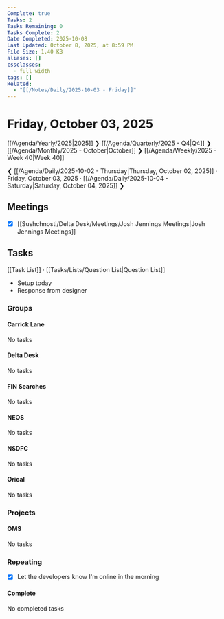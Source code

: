 ```yaml
---
Complete: true
Tasks: 2
Tasks Remaining: 0
Tasks Complete: 2
Date Completed: 2025-10-08
Last Updated: October 8, 2025, at 8:59 PM
File Size: 1.40 KB
aliases: []
cssclasses:
  - full_width
tags: []
Related:
  - "[[/Notes/Daily/2025-10-03 - Friday]]"
---
```

# Friday, October 03, 2025

[[/Agenda/Yearly/2025|2025]] ❯ [[/Agenda/Quarterly/2025 - Q4|Q4]] ❯ [[/Agenda/Monthly/2025 - October|October]] ❯ [[/Agenda/Weekly/2025 - Week 40|Week 40]]

❮ [[/Agenda/Daily/2025-10-02 - Thursday|Thursday, October 02, 2025]] · Friday, October 03, 2025 · [[/Agenda/Daily/2025-10-04 - Saturday|Saturday, October 04, 2025]] ❯

## Meetings

- [x] [[Sushchnosti/Delta Desk/Meetings/Josh Jennings Meetings|Josh Jennings Meetings]]

## Tasks

[[Task List]] · [[Tasks/Lists/Question List|Question List]]

- Setup today
- Response from designer

### Groups
#### Carrick Lane

<span class="placeholder">No tasks</span>

#### Delta Desk

<span class="placeholder">No tasks</span>

#### FIN Searches

<span class="placeholder">No tasks</span>

#### NEOS

<span class="placeholder">No tasks</span>

#### NSDFC

<span class="placeholder">No tasks</span>

#### Orical

<span class="placeholder">No tasks</span>

### Projects
#### OMS

<span class="placeholder">No tasks</span>

### Repeating

- [x] Let the developers know I'm online in the morning

#### Complete

<span class="placeholder">No completed tasks</span>